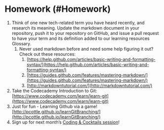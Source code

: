 # Homework (#Homework)

1.  Think of one new tech-related term you have heard recently, and research its meaning. Update the markdown document in your repository, push it to your repository on GitHub, and issue a pull request to have your term and its definition added to our learning resources Glossary.
    1.  Never used markdown before and need some help figuring it out? Check out these resources:
        1.  [https://help.github.com/articles/basic-writing-and-formatting-syntax/](https://help.github.com/articles/basic-writing-and-formatting-syntax/)
        2.  [https://guides.github.com/features/mastering-markdown/](https://guides.github.com/features/mastering-markdown/)
        3.  [http://markdowntutorial.com/](http://markdowntutorial.com/)
2.  Take the Codecademy Introduction to Git: [https://www.codecademy.com/learn/learn-git](https://www.codecademy.com/learn/learn-git)
3.  Just for fun - Learning Github via a game! [http://pcottle.github.io/learnGitBranching/](http://pcottle.github.io/learnGitBranching/)
4.  Sign up for next month’s [Coding &amp; Cocktails session](https://www.eventbrite.com/e/coding-cocktails-april-tickets-21508067208)!